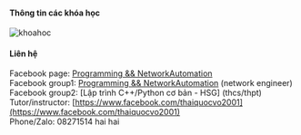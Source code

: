 #### Thông tin các khóa học
![khoahoc](https://scontent.fhan2-4.fna.fbcdn.net/v/t1.6435-9/153605618_113159460818248_7297268874083151530_n.jpg?_nc_cat=105&ccb=1-3&_nc_sid=730e14&_nc_ohc=AGcRj-g6zz0AX9-nMR4&_nc_ht=scontent.fhan2-4.fna&oh=26d82f81a16d02e24b7cbaf69092d077&oe=60B34AB1)                
          

#### Liên hệ
Facebook page: [Programming && NetworkAutomation](https://www.facebook.com/programmingna2001/)      
Facebook group1: [Programming && NetworkAutomation](https://www.facebook.com/groups/programmingna2001/) (network engineer)    
Facebook group2: [Lập trình C++/Python cơ bản - HSG] (thcs/thpt)                                 
Tutor/instructor: [https://www.facebook.com/thaiquocvo2001](https://www.facebook.com/thaiquocvo2001)    
Phone/Zalo: 08271514 hai hai              
